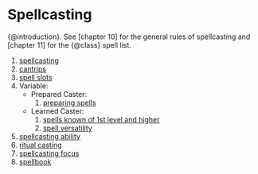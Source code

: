 # Spellcasting
{@introduction}.
See [chapter 10] for the general rules of spellcasting and [chapter 11] for the {@class} spell list.

1. [spellcasting]
1. [cantrips]
1. [spell slots]
1. Variable:
	- Prepared Caster:
		1. [preparing spells]
	- Learned Caster:
		1. [spells known of 1st level and higher]
		1. [spell versatility]
1. [spellcasting ability]
1. [ritual casting]
1. [spellcasting focus]
1. [spellbook]

[cantrips]: ./cantrips.md
[preparing spells]: ./preparing-spells.md
[ritual casting]: ./ritual-casting.md
[spell slots]: ./spell-slots.md
[spellbook]: ./learning-spells-of-1st-level-and-higher.md
[spellcasting]: ./spellcasting.md
[spellcasting ability]: ./spellcasting-ability.md
[spellcasting focus]: ./spellcasting-focus.md
[spells known of 1st level and higher]: ./spells-known-of-1st-level-and-higher.md
[spell versatility]: ./spell-versatility.md
